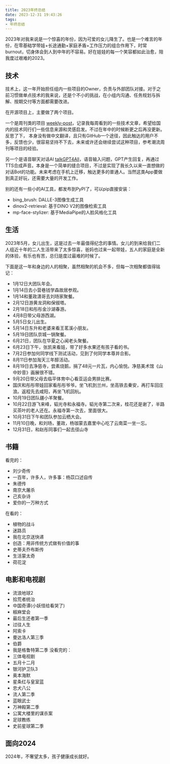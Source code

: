 ```yaml
---
title: 2023年终总结
date: 2023-12-31 19:43:26
tags:
- 年终总结
---
```


2023年对我来说是一个惊喜的年份，因为可爱的女儿降生了。也是一个难言的年份，在零基础学带娃+长途通勤+家庭矛盾+工作压力的组合作用下，时常burnout，切身体会到人到中年的不容易。好在娃娃的每一个笑容都如此治愈，陪我度过艰难的2023。
<!--more-->

## 技术

技术上，这一年开始担任组内一些项目的Owner，负责与外部团队对接。对于之前习惯做单点技术的我来说，还是个不小的挑战，在小组内沟通、任务规划与拆解、按期交付等方面都需要改进。

在开源项目上，主要做了两个项目。

一个是周刊类的项目 [weekly-post](https://vra.github.io/weekly-posts/)，记录我每周看到的一些技术文章，希望给国内的技术同行们一些信息来源和灵感启发。不过在年中的时候断更之后再没更新。反思了下， 本身没有做中文翻译，且只有GitHub一个途径，因此触达的用户不多，反馈也少，很容易坚持不下去，未来或许还会继续尝试这种项目，参考潮流周刊等项目的经验。

另一个是语音聊天对话AI [talkGPT4All](https://github.com/vra/talkGPT4All)，语音输入问题，GPT产生回复，再通过TTS合成声音。本身是一个简单的缝合项目，不过是实现了我长久以来一直想做的对话Bot的功能。未来考虑在手机上迁移，触达更多的普通人。当然这类App要做到真正好玩，还需要大量的开发工作。

别的还有一些小的AI工具，都发布到PyPI了，可以pip直接安装：
+ bing_brush: DALLE-3图像生成工具
+ dinov2-retrieval: 基于DINO V2的图像检索工具
+ mp-face-stylizer: 基于MediaPipe的人脸风格化工具

## 生活
2023年5月，女儿出生，这是过去一年最值得纪念的事情。女儿的到来给我们二人组近十年的二人生活带来了太多惊喜，爸妈也过来一起带娃，五人的家庭是全新的体验，有乐也有苦，总归是度过最难的时候了。

下面是这一年和身边的人的相聚，虽然相聚的机会不多，但每一次相聚都值得铭记：
+ 1月12日大团队年会。
+ 1月14日去小营巷钱学森故居参观。
+ 1月14和董政潇哥去刘旸家聚餐。
+ 2月12日游黄龙洞和保俶塔。
+ 2月18日和彤彤金沙湖春游。
+ 4月8日带父母游西湖。
+ 5月5日女儿出生。
+ 5月14日东升和老婆来看王茗溪小朋友。
+ 5月19日团队京城一锅聚餐。
+ 6月21日，团队在华夏之心闻老头聚餐。
+ 6月23日下午，张凯来看娃，带了好多水果还有孩子看的书。
+ 7月2日参加何同学线下测试活动，见到了何同学本尊并合影。
+ 8月11日参加淘天三年醇活动。
+ 8月19日去净慈寺，尝素烧鹅，捐了48元一片瓦，内心愉悦。净慈美术馆《山中妙音》画展很不错。
+ 9月20日带父母去临平体育中心看亚运会男排比赛。
+ 国庆和彤彤带娃回家看彤彤爷爷。坐飞机到兰州，坐高铁去秦安，再打车回庄浪。返程先去咸阳，再坐飞机回杭。
+ 10月19日团队疆小羊聚餐。
+ 10月22日游飞来峰，韬光寺和永福寺。韬光寺第二次来，桂花还是谢了，半路买茶叶的老人还在。永福寺第一次去，里面很大。
+ 10月31日下午和团队参加云栖大会。
+ 11月10日晚，和刘旸，董政，杨珈蒙去嘉里中心吃了云南菜一坐一忘。
+ 12月31日，和赵彤同事们一起去径山寺


## 书籍
看完的：
+ 刘少奇传
+ 一百年，许多人，许多事：杨苡口述自传
+ 朱德传
+ 南京大屠杀
+ 己亥杂诗
+ 爱你的一万种方式

在看的：
+ 植物的战斗
+ 迷路员
+ 我在北京送快递
+ 创造：用非传统方式做有价值的事
+ 史蒂夫乔布斯传
+ 生活蒙太奇
+ 荷花淀

## 电影和电视剧
+ 流浪地球2
+ 拾荒者统治
+ 中国奇谭(小妖怪给看哭了)
+ 椒麻堂会
+ 最后生还者第一季
+ 过往人生
+ 阿索卡
+ 曼达洛人第三季
+ 伯爵
+ 我是格鲁特第二季
没看完的：
+ 三体电视剧
+ 五月十二月
+ 银河护卫队3
+ 奥本海默
+ 星条红与皇室蓝
+ 忠犬八公
+ 流人第二季
+ 蓝眼武士
+ 万神殿第二季
+ 公寓大楼里的谋杀案
+ 足球教练
+ 史前星球第二季

## 面向2024
2024年，不奢望太多，孩子健康成长就好。
